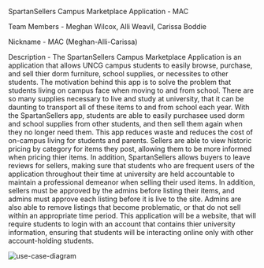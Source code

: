SpartanSellers Campus Marketplace Application - MAC

Team Members - 
Meghan Wilcox, Alli Weavil, Carissa Boddie

Nickname - 
MAC (Meghan-Alli-Carissa)

Description - 
The SpartanSellers Campus Marketplace Application is an application that allows UNCG campus students to easily browse, purchase, and sell thier dorm furniture, school supplies, or necessites to other students. The motivation behind this app is to solve the problem that students living on campus face when moving to and from school. There are so many supplies necessary to live and study at university, that it can be daunting to transport all of these items to and from school each year. With the SpartanSellers app, students are able to easily purchasee used dorm and school supplies from other students, and then sell them again when they no longer need them. This app reduces waste and reduces the cost of on-campus living for students and parents. Sellers are able to view historic pricing by category for items they post, allowing them to be more informed when pricing thier items. In addition, SpartanSellers allows buyers to leave reviews for sellers, making sure that students who are frequent users of the application throughout their time at university are held accountable to maintain a professional demeanor when selling their used items. In addition, sellers must be approved by the admins before listing their items, and admins must approve each listing before it is live to the site. Admins are also able to remove listings that become problematic, or that do not sell within an appropriate time period. This application will be a website, that will require students to login with an account that contains thier university information, ensuring that students will be interacting online only with other account-holding students. 

![use-case-diagram](https://github.com/meghanwilcox/Spartan-Sellers/assets/139730229/37aa73d5-a991-4695-ab38-553d8c927e00)


